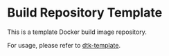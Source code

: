 # Build Repository Template

This is a template Docker build image repository.

For usage, please refer to [dtk-template](https://github.com/encounter/dtk-template).
